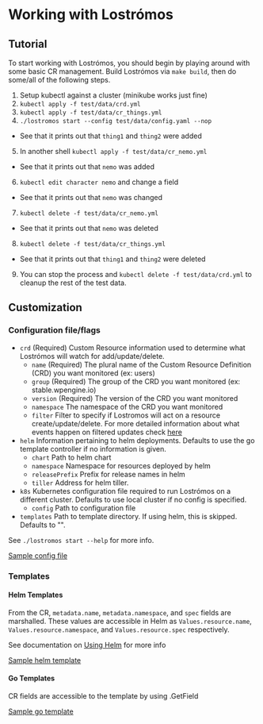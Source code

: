 # Working with Lostrómos

## Tutorial

To start working with Lostrómos, you should begin by playing around with some basic CR management. Build Lostrómos via
`make build`, then do some/all of the following steps.

1. Setup kubectl against a cluster (minikube works just fine)
2. `kubectl apply -f test/data/crd.yml`
3. `kubectl apply -f test/data/cr_things.yml`
4. `./lostromos start --config test/data/config.yaml --nop`
  - See that it prints out that `thing1` and `thing2` were added
5. In another shell `kubectl apply -f test/data/cr_nemo.yml`
  - See that it prints out that `nemo` was added
6. `kubectl edit character nemo` and change a field
  - See that it prints out that `nemo` was changed
7. `kubectl delete -f test/data/cr_nemo.yml`
  - See that it prints out that `nemo` was deleted
8. `kubectl delete -f test/data/cr_things.yml`
  - See that it prints out that `thing1` and `thing2` were deleted
9. You can stop the process and `kubectl delete -f test/data/crd.yml` to cleanup the rest of the test data.

## Customization

### Configuration file/flags

* `crd` (Required) Custom Resource information used to determine what Lostrómos will watch for add/update/delete.
  * `name` (Required) The plural name of the Custom Resource Definition (CRD) you want monitored (ex: users)
  * `group` (Required) The group of the CRD you want monitored (ex: stable.wpengine.io)
  * `version` (Required) The version of the CRD you want monitored
  * `namespace` The namespace of the CRD you want monitored
  * `filter` Filter to specify if Lostromos will act on a resource create/update/delete. For more detailed information
             about what events happen on filtered updates check [here](./events.md)
* `helm` Information pertaining to helm deployments. Defaults to use the go template controller if no information is
    given.
  * `chart` Path to helm chart
  * `namespace` Namespace for resources deployed by helm
  * `releasePrefix` Prefix for release names in helm
  * `tiller` Address for helm tiller.
* `k8s` Kubernetes configuration file required to run Lostrómos on a different cluster. Defaults to use local cluster if
    no config is specified.
  * `config` Path to configuration file
* `templates` Path to template directory. If using helm, this is skipped. Defaults to "".

See `./lostromos start --help` for more info.

[Sample config file](../test/data/config.yaml)

### Templates

#### Helm Templates

From the CR, `metadata.name`, `metadata.namespace`, and `spec` fields are marshalled. These values are accessible in
Helm as `Values.resource.name`, `Values.resource.namespace`, and `Values.resource.spec` respectively.

See documentation on [Using Helm](./helm.md) for more info

[Sample helm template](../test/data/helm/chart/templates/deployment.yaml)

#### Go Templates

CR fields are accessible to the template by using .GetField

[Sample go template](../test/data/templates/deployment.yaml.tmpl)